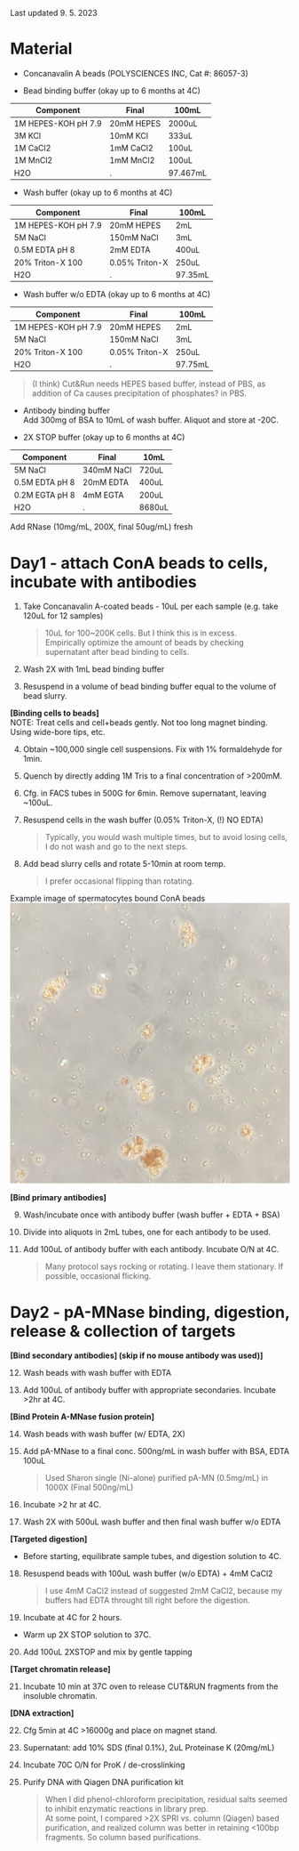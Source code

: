 Last updated 9. 5. 2023 


# Material 
- Concanavalin A beads (POLYSCIENCES INC, Cat #: 86057-3)

- Bead binding buffer (okay up to 6 months at 4C)

|Component| Final| 100mL | 
|---------|----------|--|
|1M HEPES-KOH pH 7.9|20mM HEPES|2000uL|
|3M KCl| 10mM KCl|333uL|
|1M CaCl2|1mM CaCl2|100uL|
|1M MnCl2|1mM MnCl2|100uL|
|H2O| .|97.467mL|

- Wash buffer (okay up to 6 months at 4C)

|Component| Final| 100mL | 
|---------|----------|--|
|1M HEPES-KOH pH 7.9|20mM HEPES|2mL|
|5M NaCl| 150mM NaCl|3mL|
|0.5M EDTA pH 8|2mM EDTA|400uL|
|20% Triton-X 100|0.05% Triton-X|250uL|
|H2O| .|97.35mL|

- Wash buffer w/o EDTA (okay up to 6 months at 4C)

|Component| Final| 100mL | 
|---------|----------|--|
|1M HEPES-KOH pH 7.9|20mM HEPES|2mL|
|5M NaCl| 150mM NaCl|3mL|
|20% Triton-X 100|0.05% Triton-X|250uL|
|H2O| .|97.75mL|

  > (I think) Cut&Run needs HEPES based buffer, instead of PBS, as addition of Ca causes precipitation of phosphates? in PBS.

- Antibody binding buffer<br>
Add 300mg of BSA to 10mL of wash buffer. Aliquot and store at -20C. 

- 2X STOP buffer (okay up to 6 months at 4C)

|Component| Final| 10mL | 
|---------|----------|--|
|5M NaCl| 340mM NaCl|720uL|
|0.5M EDTA pH 8|20mM EDTA|400uL|
|0.2M EGTA pH 8|4mM EGTA|200uL|
|H2O| .|8680uL|

Add RNase (10mg/mL, 200X, final 50ug/mL) fresh


# Day1 - attach ConA beads to cells, incubate with antibodies 

1. Take Concanavalin A-coated beads - 10uL per each sample (e.g. take 120uL for 12 samples)
    > 10uL for 100~200K cells. But I think this is in excess. <br>
    Empirically optimize the amount of beads by checking supernatant after bead binding to cells.

2. Wash 2X with 1mL bead binding buffer

3. Resuspend in a volume of bead binding buffer equal to the volume of bead slurry.

<b> [Binding cells to beads] </b><br>
NOTE: Treat cells and cell+beads gently. Not too long magnet binding. Using wide-bore tips, etc. 
 
4. Obtain ~100,000 single cell suspensions. Fix with 1% formaldehyde for 1min.
 
5. Quench by directly adding 1M Tris to a final concentration of >200mM.

6. Cfg. in FACS tubes in 500G for 6min. Remove supernatant, leaving ~100uL.
 
7. Resuspend cells in the wash buffer (0.05% Triton-X, (!) NO EDTA)
    > Typically, you would wash multiple times, but to avoid losing cells, I do not wash and go to the next steps.
  
8. Add bead slurry cells and rotate 5-10min at room temp.
    > I prefer occasional flipping than rotating.

Example image of spermatocytes bound ConA beads<br>
![ConA bound spermatocytes](https://github.com/jongminkmg/Storage/blob/main/ConA_Scytes_23-0905.jpg?raw=true "ConA bound spermatocytes")

<b> [Bind primary antibodies] </b><br>

9. Wash/incubate once with antibody buffer (wash buffer + EDTA + BSA)

10. Divide into aliquots in 2mL tubes, one for each antibody to be used.
 
11. Add 100uL of antibody buffer with each antibody. Incubate O/N at 4C.
    >  Many protocol says rocking or rotating. I leave them stationary. If possible, occasional flicking. 

# Day2 - pA-MNase binding, digestion, release & collection of targets

<b> [Bind secondary antibodies] (skip if no mouse antibody was used)] </b> <br>

12. Wash beads with wash buffer with EDTA
 
13. Add 100uL of antibody buffer with appropriate secondaries. Incubate >2hr at 4C.

<b> [Bind Protein A-MNase fusion protein] </b> <br>

14. Wash beads with wash buffer (w/ EDTA, 2X)
 
15. Add pA-MNase to a final conc. 500ng/mL in wash buffer with BSA, EDTA 100uL 
    > Used Sharon single (Ni-alone) purified pA-MN (0.5mg/mL) in 1000X (Final 500ng/mL)
 
16. Incubate >2 hr at 4C.

17. Wash 2X with 500uL wash buffer and then final wash buffer w/o EDTA
 
<b> [Targeted digestion] </b> <br>

* Before starting, equilibrate sample tubes, and digestion solution to 4C.
 
18. Resuspend beads with 100uL wash buffer (w/o EDTA) + 4mM CaCl2
    > I use 4mM CaCl2 instead of suggested 2mM CaCl2, because my buffers had EDTA throught till right before the digestion.<br>
 
19. Incubate at 4C for 2 hours.
 
* Warm up 2X STOP solution to 37C.
 
20. Add 100uL 2XSTOP and mix by gentle tapping
 
 
<b> [Target chromatin release] </b> <br>

21. Incubate 10 min at 37C oven to release CUT&RUN fragments from the insoluble chromatin.
 
<b> [DNA extraction] </b> <br>

22. Cfg 5min at 4C >16000g and place on magnet stand.
 
23. Supernatant: add 10% SDS (final 0.1%), 2uL Proteinase K (20mg/mL)

24. Incubate 70C O/N for ProK / de-crosslinking

25. Purify DNA with Qiagen DNA purification kit
    > When I did phenol-chloroform precipitation, residual salts seemed to inhibit enzymatic reactions in library prep. <br>
    > At some point, I compared >2X SPRI vs. column (Qiagen) based purification, and realized column was better in retaining <100bp fragments. So column based purifications.
